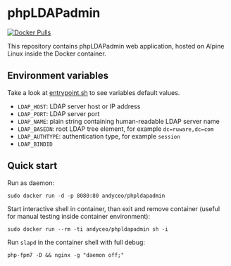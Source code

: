phpLDAPadmin
============

[![Docker Pulls](https://badgen.net/docker/pulls/andyceo/phpldapadmin)](https://hub.docker.com/r/andyceo/phpldapadmin)

This repository contains phpLDAPadmin web application, hosted on Alpine Linux inside the Docker container.


## Environment variables

Take a look at [entrypoint.sh](entrypoint.sh) to see variables default values.

- `LDAP_HOST`: LDAP server host or IP address
- `LDAP_PORT`: LDAP server port
- `LDAP_NAME`: plain string containing human-readable LDAP server name
- `LDAP_BASEDN`: root LDAP tree element, for example `dc=ruware,dc=com`
- `LDAP_AUTHTYPE`: authentication type, for example `session`
- `LDAP_BINDID`


## Quick start

Run as daemon:

    sudo docker run -d -p 8080:80 andyceo/phpldapadmin

Start interactive shell in container, than exit and remove container (useful for manual testing inside container environment):

    sudo docker run --rm -ti andyceo/phpldapadmin sh -i

Run `slapd` in the container shell with full debug:

    php-fpm7 -D && nginx -g "daemon off;"
